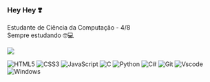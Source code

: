 ### Hey Hey ❣️

Estudante de Ciência da Computação - 4/8  
Sempre estudando 🤓💻  

<img src="https://camo.githubusercontent.com/902e324e8867af5b53905e1786c5076a310e90c2ced3f6ce96cc08b82f260881/68747470733a2f2f6769746875622d726561646d652d73746174732e76657263656c2e6170702f6170693f757365726e616d653d627974656669786572267468656d653d6d69646e696768742d707572706c652662675f636f6c6f723d30303026626f726465725f636f6c6f723d3330413344432673686f775f69636f6e733d747275652669636f6e5f636f6c6f723d333041334443267469746c655f636f6c6f723d45393444354626746578745f636f6c6f723d464646" data-canonical-src="https://github-readme-stats.vercel.app/api?username=bytefixer&theme=midnight-purple&bg_color=000&border_color=30A3DC&show_icons=true&icon_color=30A3DC&title_color=E94D5F&text_color=FFF" style="max-width: 100%;"></a>

![HTML5](https://img.shields.io/badge/HTML5-E34F26?style=for-the-badge&logo=html5&logoColor=white)
![CSS3](https://img.shields.io/badge/CSS3-1572B6?style=for-the-badge&logo=css3&logoColor=white)
![JavaScript](https://img.shields.io/badge/JavaScript-F7DF1E?style=for-the-badge&logo=javascript&logoColor=black)
![C](https://img.shields.io/badge/C-00599C?style=for-the-badge&logo=c&logoColor=white)
![Python](https://img.shields.io/badge/Python-14354C?style=for-the-badge&logo=python&logoColor=white)
![C#](https://img.shields.io/badge/C%23-239120?style=for-the-badge&logo=c-sharp&logoColor=white)
![Git](https://img.shields.io/badge/GIT-E44C30?style=for-the-badge&logo=git&logoColor=white)
![Vscode](https://img.shields.io/badge/Vscode-007ACC?style=for-the-badge&logo=visual-studio-code&logoColor=white)
![Windows](https://img.shields.io/badge/Windows-000?style=for-the-badge&logo=windows&logoColor=2CA5E0)

